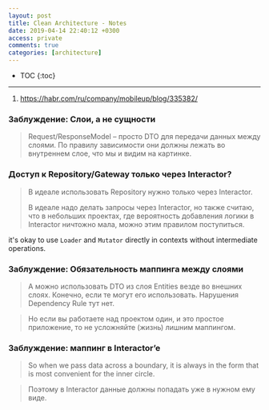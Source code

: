```yaml
---
layout: post
title: Clean Architecture - Notes
date: 2019-04-14 22:40:12 +0300
access: private
comments: true
categories: [architecture]
---
```


<!-- more -->

* TOC
{:toc}
<hr>

1. <https://habr.com/ru/company/mobileup/blog/335382/>

### Заблуждение: Слои, а не сущности

> Request/ResponseModel – просто DTO для передачи данных между слоями.
> По правилу зависимости они должны лежать во внутреннем слое, что мы
> и видим на картинке.

### Доступ к Repository/Gateway только через Interactor?

> В идеале использовать Repository нужно только через Interactor.
>
> В идеале надо делать запросы через Interactor, но также считаю, что
> в небольших проектах, где вероятность добавления логики в Interactor
> ничтожно мала, можно этим правилом поступиться.

it's okay to use `Loader` and `Mutator` directly in contexts without
intermediate operations.

### Заблуждение: Обязательность маппинга между слоями

> А можно использовать DTO из слоя Entities везде во внешних слоях.
> Конечно, если те могут его использовать. Нарушения Dependency Rule
> тут нет.

> Но если вы работаете над проектом один, и это простое приложение,
> то не усложняйте (жизнь) лишним маппингом.

### Заблуждение: маппинг в Interactor’e

> So when we pass data across a boundary, it is always in the form
> that is most convenient for the inner circle.

> Поэтому в Interactor данные должны попадать уже в нужном ему виде.
